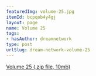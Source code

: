 ```yaml
---
featuredImg: volume-25.jpg
itemId: bcpqob4y4gj
layout: page
name: Volume 25
tags:
- hasAuthor: dreamnetwork
type: post
urlSlug: dream-network-volume-25
---
```

<a href="../files/Volume_25.zip" download>Volume 25 (.zip file, 10mb)</a>